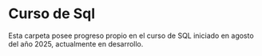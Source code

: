 # Curso de Sql
Esta carpeta posee progreso propio en el curso de SQL iniciado en agosto del año 2025, actualmente en desarrollo.

